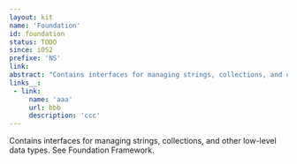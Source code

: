 ```yaml
---
layout: kit
name: 'Foundation'
id: foundation
status: TODO
since: iOS2
prefixe: 'NS'
link: 
abstract: "Contains interfaces for managing strings, collections, and other low-level data types. See Foundation Framework."
links__:
 - link:
     name: 'aaa'
     url: bbb
     description: 'ccc'
---
```


Contains interfaces for managing strings, collections, and other low-level data types. See Foundation Framework.
